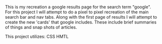 This is my recreation a google results page for the search term "google".
For this project I will attempt to do a pixel to pixel recreation of the main search bar and nav tabs.
Along with the first page of results I will attempt to create the new 'cards' that google includes. These include brief summaries of things and snap shots of articles.

This project utilizes:
CSS
HMTL